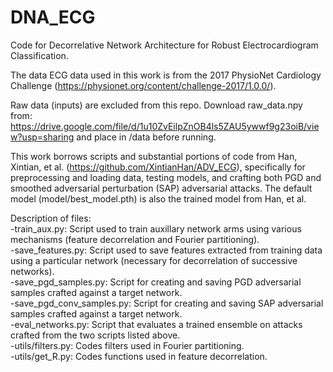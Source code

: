 # DNA_ECG

Code for Decorrelative Network Architecture for Robust Electrocardiogram Classification.

The data ECG data used in this work is from the 2017 PhysioNet Cardiology Challenge (https://physionet.org/content/challenge-2017/1.0.0/).

Raw data (inputs) are excluded from this repo. Download raw_data.npy from: https://drive.google.com/file/d/1u10ZvEilpZnOB4ls5ZAU5ywwf9g23oiB/view?usp=sharing and place in /data before running.

This work borrows scripts and substantial portions of code from Han, Xintian, et al. (https://github.com/XintianHan/ADV_ECG), specifically for preprocessing and loading data, testing models, and crafting both PGD and smoothed adversarial perturbation (SAP) adversarial attacks. The default model (model/best_model.pth) is also the trained model from Han, et al.

Description of files:  
-train_aux.py: Script used to train auxillary network arms using various mechanisms (feature decorrelation and Fourier partitioning).  
-save_features.py: Script used to save features extracted from training data using a particular network (necessary for decorrelation of successive networks).  
-save_pgd_samples.py: Script for creating and saving PGD adversarial samples crafted against a target network.  
-save_pgd_conv_samples.py: Script for creating and saving SAP adversarial samples crafted against a target network.  
-eval_networks.py: Script that evaluates a trained ensemble on attacks crafted from the two scripts listed above.  
-utils/filters.py: Codes filters used in Fourier partitioning.  
-utils/get_R.py: Codes functions used in feature decorrelation.  
